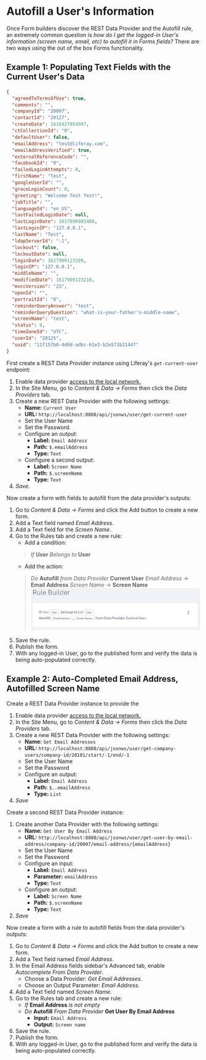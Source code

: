 # Autofill a User's Information

Once Form builders discover the REST Data Provider and the Autofill rule, an extremely common question is _how do I get the logged-in User's information (screen name, email, etc) to autofill it in Forms fields?_ There are two ways using the out of the box Forms functionality.

## Example 1: Populating Text Fields with the Current User's Data 
```json
{
  "agreedToTermsOfUse": true,
  "comments": "",
  "companyId": "20097",
  "contactId": "20127",
  "createDate": 1616427054947,
  "ctCollectionId": "0",
  "defaultUser": false,
  "emailAddress": "test@liferay.com",
  "emailAddressVerified": true,
  "externalReferenceCode": "",
  "facebookId": "0",
  "failedLoginAttempts": 0,
  "firstName": "Test",
  "googleUserId": "",
  "graceLoginCount": 0,
  "greeting": "Welcome Test Test!",
  "jobTitle": "",
  "languageId": "en_US",
  "lastFailedLoginDate": null,
  "lastLoginDate": 1617896985488,
  "lastLoginIP": "127.0.0.1",
  "lastName": "Test",
  "ldapServerId": "-1",
  "lockout": false,
  "lockoutDate": null,
  "loginDate": 1617909123209,
  "loginIP": "127.0.0.1",
  "middleName": "",
  "modifiedDate": 1617909123210,
  "mvccVersion": "23",
  "openId": "",
  "portraitId": "0",
  "reminderQueryAnswer": "test",
  "reminderQueryQuestion": "what-is-your-father's-middle-name",
  "screenName": "test",
  "status": 0,
  "timeZoneId": "UTC",
  "userId": "20125",
  "uuid": "11f157b0-4d0d-adbc-61e3-b2e571b21447"
}
```

First create a REST Data Provider instance using Liferay's `get-current-user` endpoint:

1. Enable data provider [access to the local network.](./using-the-rest-data-provider-to-populate-form-options.md#enabling-access-to-data-on-the-local-network)
1. In the Site Menu, go to _Content & Data &rarr; Forms_ then click the _Data Providers_ tab.
1. Create a new REST Data Provider with the following settings:
   - **Name:** `Current User`
   - **URL:** `http://localhost:8080/api/jsonws/user/get-current-user`
   - Set the User Name
   - Set the Password.
   - Configure an output:
      - **Label:** `Email Address`
      - **Path:** `$.emailAddress`
      - **Type:** `Text`
   - Configure a second output:
      - **Label:** `Screen Name`
      - **Path:** `$.screenName`
      - **Type:** `Text`
1. _Save._

Now create a form with fields to autofill from the data provider's outputs: 

1. Go to _Content & Data &rarr; Forms_ and click the Add button to create a new form.
1. Add a Text field named _Email Address_.
1. Add a Text field for the _Screen Name_.
1. Go to the Rules tab and create a new rule:
   - Add a condition: 
   >  _If_ **User** _Belongs to_ **User**
   - Add the action:
   > _Do_ **Autofill** _from Data Provider_ **Current User**
   > _Email Address_ &rarr; **Email Address**
   > _Screen Name_ &rarr; **Screen Name**
   ![](./autofill-a-users-information/images/01.png)
1. Save the rule.
1. Publish the form.
1. With any logged-in User, go to the published form and verify the data is being auto-populated correctly.

## Example 2: Auto-Completed Email Address, Autofilled Screen Name 

Create a REST Data Provider instance to provide the 

1. Enable data provider [access to the local network.](./using-the-rest-data-provider-to-populate-form-options.md#enabling-access-to-data-on-the-local-network)
1. In the Site Menu, go to _Content & Data &rarr; Forms_ then click the _Data Providers_ tab.
1. Create a new REST Data Provider with the following settings:
   - **Name:** `Get Email Addresses`
   - **URL:** `http://localhost:8080/api/jsonws/user/get-company-users/company-id/20101/start/-1/end/-1`
   - Set the User Name
   - Set the Password
   - Configure an output:
      - **Label:** `Email Address`
      - **Path:** `$..emailAddress`
      - **Type:** `List`
1. _Save_

Create a second REST Data Provider instance:

1. Create another Data Provider with the following settings:
   - **Name:** `Get User By Email Address`
   - **URL:** `http://localhost:8080/api/jsonws/user/get-user-by-email-address/company-id/20097/email-address/{emailAddress}`
   - Set the User Name
   - Set the Password
   - Configure an input:
      - **Label:** `Email Address`
      - **Parameter:** `emailAddress`
      - **Type:** `Text`
   - Configure an output:
      - **Label:** `Screen Name`
      - **Path:** `$.screenName`
      - **Type:** `Text`
1. _Save_

Now create a form with a rule to autofill fields from the data provider's outputs: 

1. Go to _Content & Data &rarr; Forms_ and click the Add button to create a new form.
1. Add a Text field named _Email Address_.
1. In the Email Address fields sidebar's Advanced tab, enable _Autocomplete From Data Provider_.
   - Choose a Data Provider: _Get Email Addresses_.
   - Choose an Output Parameter: _Email Address._
1. Add a Text field named _Screen Name_.
1. Go to the Rules tab and create a new rule:
    - _If_ **Email Address** _is not empty_
    - _Do_ **Autofill** _From Data Provider_ **Get User By Email Address**
        - **Input:** `Email Address`
        - **Output:** `Screen name`
1. Save the rule.
1. Publish the form.
1. With any logged-in User, go to the published form and verify the data is being auto-populated correctly.

